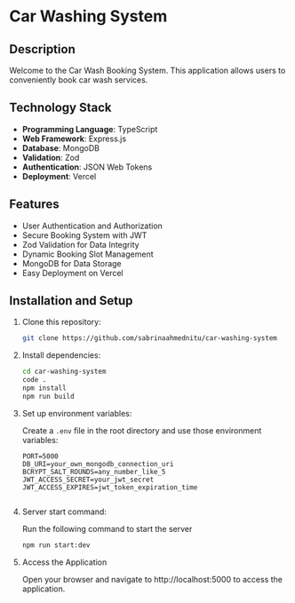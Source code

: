 # Car Washing System

## Description

Welcome to the Car Wash Booking System. This application allows users to conveniently book car wash services.

## Technology Stack

- **Programming Language**: TypeScript
- **Web Framework**: Express.js
- **Database**: MongoDB
- **Validation**: Zod
- **Authentication**: JSON Web Tokens
- **Deployment**: Vercel

## Features

- User Authentication and Authorization
- Secure Booking System with JWT
- Zod Validation for Data Integrity
- Dynamic Booking Slot Management
- MongoDB for Data Storage
- Easy Deployment on Vercel

## Installation and Setup

1. Clone this repository:

   ```bash
   git clone https://github.com/sabrinaahmednitu/car-washing-system
   ```

2. Install dependencies:

   ```bash
   cd car-washing-system
   code .
   npm install
   npm run build
   ```

3. Set up environment variables:

   Create a `.env` file in the root directory and use those environment variables:

   ```
   PORT=5000
   DB_URI=your_own_mongodb_connection_uri
   BCRYPT_SALT_ROUNDS=any_number_like_5
   JWT_ACCESS_SECRET=your_jwt_secret
   JWT_ACCESS_EXPIRES=jwt_token_expiration_time


   ```

4. Server start command:

   Run the following command to start the server

   ```bash
   npm run start:dev
   ```

5. Access the Application

   Open your browser and navigate to http://localhost:5000 to access the application.




